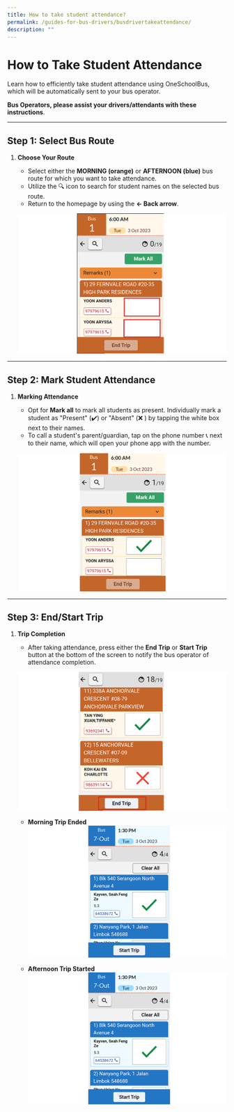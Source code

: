 ```yaml
---
title: How to take student attendance?
permalink: /guides-for-bus-drivers/busdrivertakeattendance/
description: ""
---
```

# How to Take Student Attendance

Learn how to efficiently take student attendance using OneSchoolBus, which will be automatically sent to your bus operator.

**Bus Operators, please assist your drivers/attendants with these instructions**.

---

## Step 1: Select Bus Route

1. **Choose Your Route**
   - Select either the **MORNING (orange)** or **AFTERNOON (blue)** bus route for which you want to take attendance.
   - Utilize the 🔍 icon to search for student names on the selected bus route.
   - Return to the homepage by using the **← Back arrow**.

   ![Select Bus Route](/images/Driver/How%20to%20take%20student%20attendance/driver%20driver%20att%20landing%20page%20v3.png)

---

## Step 2: Mark Student Attendance

1. **Marking Attendance**
   - Opt for **Mark all** to mark all students as present. Individually mark a student as "Present" (✔️) or "Absent" (❌ ) by tapping the white box next to their names.
   - To call a student's parent/guardian, tap on the phone number 📞 next to their name, which will open your phone app with the number.

   ![Mark Attendance](/images/Driver/How%20to%20take%20student%20attendance/driver%20tap%20to%20tick%20v3.png)

---

## Step 3: End/Start Trip

1. **Trip Completion**
   - After taking attendance, press either the **End Trip** or **Start Trip** button at the bottom of the screen to notify the bus operator of attendance completion.

   ![End/Start Trip](/images/Driver/How%20to%20take%20student%20attendance/driver%20tap%20to%20end%20trip%20v3.png)

   - **Morning Trip Ended**
   ![Morning Trip Ended](/images/Driver/How%20to%20take%20student%20attendance/screenshot%202023-10-03%20092637%20v3.png)

   - **Afternoon Trip Started**
   ![Afternoon Trip Started](/images/Driver/How%20to%20take%20student%20attendance/screenshot%202023-10-03%20092637%20v3.png)
